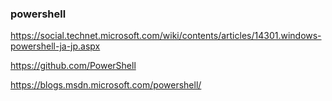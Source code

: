 ### powershell

https://social.technet.microsoft.com/wiki/contents/articles/14301.windows-powershell-ja-jp.aspx

https://github.com/PowerShell


https://blogs.msdn.microsoft.com/powershell/



















